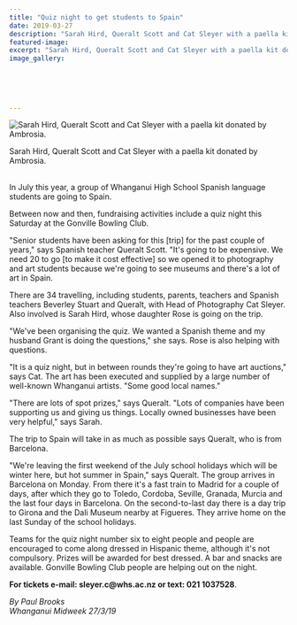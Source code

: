 ```yaml
---
title: "Quiz night to get students to Spain"
date: 2019-03-27
description: "Sarah Hird, Queralt Scott and Cat Sleyer with a paella kit donated by Ambrosia for the Quiz night..."
featured-image: 
excerpt: "Sarah Hird, Queralt Scott and Cat Sleyer with a paella kit donated by Ambrosia for the Quiz night."
image_gallery:
    
    
    
    
    
---
```


<p><img src="https://www.nzherald.co.nz/resizer/B2RJnJuoSEybjOki2robH1SiOo8=/620x349/smart/filters:quality(70)/arc-anglerfish-syd-prod-nzme.s3.amazonaws.com/public/UG3KPBMXH5A47PETK526XHF5YY.jpg" alt="Sarah Hird, Queralt Scott and Cat Sleyer with a paella kit donated by Ambrosia." /></p>
<p>Sarah Hird, Queralt Scott and Cat Sleyer with a paella kit donated by Ambrosia.</p>
<p class="element element-paragraph"><br />In July this year, a group of Whanganui High School Spanish language students are going to Spain.</p>
<p class="element element-paragraph">Between now and then, fundraising activities include a quiz night this Saturday at the Gonville Bowling Club.</p>
<p class="element element-paragraph">"Senior students have been asking for this [trip] for the past couple of years," says Spanish teacher Queralt Scott. "It's going to be expensive. We need 20 to go [to make it cost effective] so we opened it to photography and art students because we're going to see museums and there's a lot of art in Spain.</p>
<p class="element element-paragraph">There are 34 travelling, including students, parents, teachers and Spanish teachers Beverley Stuart and Queralt, with Head of Photography Cat Sleyer. Also involved is Sarah Hird, whose daughter Rose is going on the trip.</p>
<p class="element element-paragraph">"We've been organising the quiz. We wanted a Spanish theme and my husband Grant is doing the questions," she says. Rose is also helping with questions.</p>
<p class="element element-paragraph">"It is a quiz night, but in between rounds they're going to have art auctions," says Cat. The art has been executed and supplied by a large number of well-known Whanganui artists. "Some good local names."</p>
<p class="element element-paragraph">"There are lots of spot prizes," says Queralt. "Lots of companies have been supporting us and giving us things. Locally owned businesses have been very helpful," says Sarah.</p>
<p class="element element-paragraph">The trip to Spain will take in as much as possible says Queralt, who is from Barcelona.</p>
<p class="element element-paragraph">"We're leaving the first weekend of the July school holidays which will be winter here, but hot summer in Spain," says Queralt. The group arrives in Barcelona on Monday. From there it's a fast train to Madrid for a couple of days, after which they go to Toledo, Cordoba, Seville, Granada, Murcia and the last four days in Barcelona. On the second-to-last day there is a day trip to Girona and the Dali Museum nearby at Figueres. They arrive home on the last Sunday of the school holidays.</p>
<p class="element element-paragraph">Teams for the quiz night number six to eight people and people are encouraged to come along dressed in Hispanic theme, although it's not compulsory. Prizes will be awarded for best dressed. A bar and snacks are available. Gonville Bowling Club people are helping out on the night.<br /><strong></strong></p>
<p class="element element-paragraph"><strong>For tickets e-mail: sleyer.c@whs.ac.nz or text: 021 1037528</strong>.</p>
<p class="element element-paragraph"><em>By Paul Brooks</em><br /><em>Whanganui Midweek 27/3/19</em></p>

